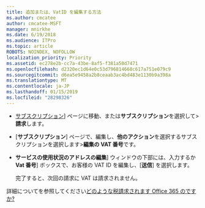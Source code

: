 ```yaml
---
title: 追加または、VatID を編集する方法
ms.author: cmcatee
author: cmcatee-MSFT
manager: mnirkhe
ms.date: 6/19/2018
ms.audience: ITPro
ms.topic: article
ROBOTS: NOINDEX, NOFOLLOW
localization_priority: Priority
ms.assetid: ec278e2b-cc7a-43be-8af5-f381a50d7471
ms.openlocfilehash: d2320ec1d64e0c53d796814668c617a751e079c9
ms.sourcegitcommit: d6ea5e9458a2b8ceaab3ac4bd483e1130b9a398a
ms.translationtype: MT
ms.contentlocale: ja-JP
ms.lasthandoff: 01/15/2019
ms.locfileid: "28298326"
---
```

- [サブスクリプション](https://go.microsoft.com/fwlink/p/?linkid=842054)] ページに移動、または**サブスクリプション**を選択して\>**請求**します。
    
- [**サブスクリプション**] ページで、編集し、**他のアクション**を選択するサブスクリプションを選択します\>**編集の VAT 番号**です。
    
- **サービスの使用状況のアドレスの編集**] ウィンドウの下部には、入力するか**Vat 番号**] ボックスで、お客様の VAT ID を編集し、[**送信**] を選択します。
    
    完了すると、次回の請求に VAT は請求されません。
    
詳細についてを参照してください[どのような税請求されます Office 365 のですか?](https://support.office.com/article/7e77382b-b966-4ad5-a515-9e629a777a22.aspx)
  

